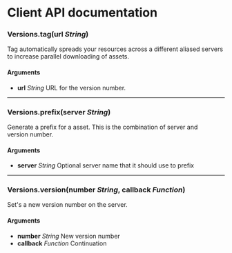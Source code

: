 # Client API documentation

### Versions.tag(url _String_)
<p>Tag automatically spreads your resources across a different aliased servers<br />to increase parallel downloading of assets.</p>

#### Arguments

- **url** _String_ URL for the version number.

---

### Versions.prefix(server _String_)
<p>Generate a prefix for a asset. This is the combination of server and<br />version number.</p>

#### Arguments

- **server** _String_ Optional server name that it should use to prefix

---

### Versions.version(number _String_, callback _Function_)
<p>Set's a new version number on the server.</p>

#### Arguments

- **number** _String_ New version number
- **callback** _Function_ Continuation

